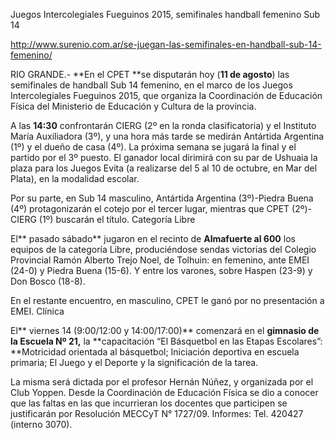 Juegos Intercolegiales Fueguinos 2015, semifinales handball femenino Sub 14

http://www.surenio.com.ar/se-juegan-las-semifinales-en-handball-sub-14-femenino/


RIO GRANDE.- **En el CPET **se disputarán hoy (**11 de agosto**) las semifinales de handball Sub 14 femenino, en el marco de los Juegos Intercolegiales Fueguinos 2015, que organiza la Coordinación de Educación Física del Ministerio de Educación y Cultura de la provincia.

A las **14:30** confrontarán CIERG (2º en la ronda clasificatoria) y el Instituto María Auxiliadora (3º), y una hora más tarde se medirán Antártida Argentina (1º) y el dueño de casa (4º). La próxima semana se jugará la final y el partido por el 3º puesto. El ganador local dirimirá con su par de Ushuaia la plaza para los Juegos Evita (a realizarse del 5 al 10 de octubre, en Mar del Plata), en la modalidad escolar.

Por su parte, en Sub 14 masculino, Antártida Argentina (3º)-Piedra Buena (4º) protagonizarán el cotejo por el tercer lugar, mientras que CPET (2º)-CIERG (1º) buscarán el título.
Categoría Libre

El** pasado sábado** jugaron en el recinto de **Almafuerte al 600** los equipos de la categoría Libre, produciéndose sendas victorias del Colegio Provincial Ramón Alberto Trejo Noel, de Tolhuin: en femenino, ante EMEI (24-0) y Piedra Buena (15-6). Y entre los varones, sobre Haspen (23-9) y Don Bosco (18-8).

En el restante encuentro, en masculino, CPET le ganó por no presentación a EMEI.
Clínica

El** viernes 14 (9:00/12:00 y 14:00/17:00)** comenzará en el **gimnasio de la Escuela Nº 21,** la **capacitación “El Básquetbol en las Etapas Escolares”: **Motricidad orientada al básquetbol; Iniciación deportiva en escuela primaria; El Juego y el Deporte y la significación de la tarea.

La misma será dictada por el profesor Hernán Núñez, y organizada por el Club Yoppen. Desde la Coordinación de Educación Física se dio a conocer que las faltas en las que incurrieran los docentes que participen se justificarán por Resolución MECCyT N° 1727/09. Informes: Tel. 420427 (interno 3070).
